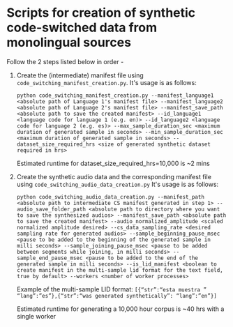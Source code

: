 # Scripts for creation of synthetic code-switched data from monolingual sources
Follow the 2 steps listed below in order - 


1. Create the (intermediate) manifest file using `code_switching_manifest_creation.py`.  It's usage is as follows:

    `python code_switching_manifest_creation.py --manifest_language1 <absolute path of Language 1's manifest file> --manifest_language2 <absolute path of Language 2's manifest file> --manifest_save_path <absolute path to save the created manifest> --id_language1 <language code for language 1 (e.g. en)> --id_language2 <language code for language 2 (e.g. es)> --max_sample_duration_sec <maximum duration of generated sample in seconds> --min_sample_duration_sec <maximum duration of generated sample in seconds> --dataset_size_required_hrs <size of generated synthetic dataset required in hrs>`

    Estimated runtime for dataset_size_required_hrs=10,000 is ~2 mins

2. Create the synthetic audio data and the corresponding manifest file using `code_switching_audio_data_creation.py` It's usage is as follows: 

    `python code_switching_audio_data_creation.py --manifest_path <absolute path to intermediate CS manifest generated in step 1> --audio_save_folder_path <absolute path to directory where you want to save the synthesized audios> --manifest_save_path <absolute path to save the created manifest> --audio_normalized_amplitude <scaled normalized amplitude desired> --cs_data_sampling_rate <desired sampling rate for generated audios> --sample_beginning_pause_msec <pause to be added to the beginning of the generated sample in milli seconds> --sample_joining_pause_msec <pause to be added between segments while joining, in milli seconds> --sample_end_pause_msec <pause to be added to the end of the generated sample in milli seconds> --is_lid_manifest <boolean to create manifest in the multi-sample lid format for the text field, true by default> --workers <number of worker processes>`

    Example of the multi-sample LID format: ```[{“str”:“esta muestra ” “lang”:”es”},{“str”:“was generated synthetically”: “lang”:”en”}]```
    
    Estimated runtime for generating a 10,000 hour corpus is ~40 hrs with a single worker
